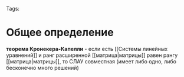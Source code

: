 Tags:
# Общее определение
**теорема Кронекера-Капелли** - если есть [[Системы линейных уравнений]] и ранг расширенной [[матрица|матрицы]] равен рангу [[матрица|матрицы]], то СЛАУ совместная (имеет либо одно, либо бесконечно много решений)


